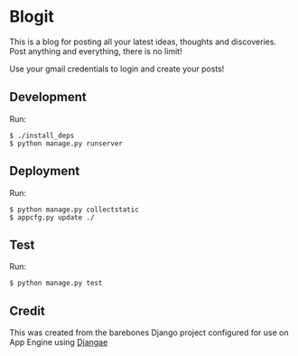 
# Blogit

This is a blog for posting all your latest ideas, thoughts and discoveries. Post anything and everything, there is no limit!

Use your gmail credentials to login and create your posts!

## Development

Run:

	$ ./install_deps
	$ python manage.py runserver

## Deployment

Run:

    $ python manage.py collectstatic
    $ appcfg.py update ./

## Test

Run:

    $ python manage.py test

## Credit

This was created from the barebones Django project configured for use on App Engine using [Djangae](https://github.com/potatolondon/djangae)